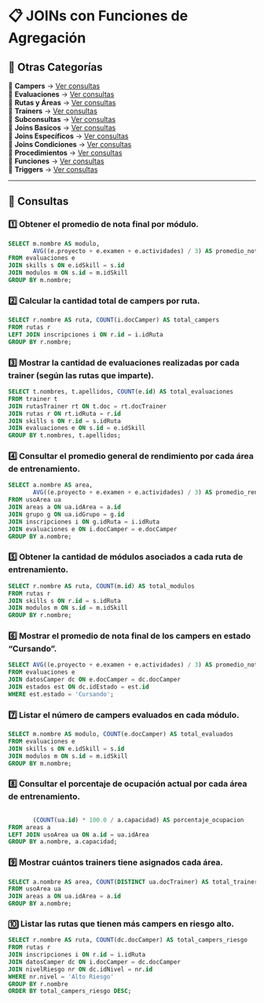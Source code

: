 # 📋 JOINs con Funciones de Agregación

## 📂 Otras Categorías
📌 **Campers** → [Ver consultas](../../consultas-sql/1.campers/)  
📌 **Evaluaciones** → [Ver consultas](../../consultas-sql/2.evaluaciones/)  
📌 **Rutas y Áreas** → [Ver consultas](../../consultas-sql/3.rutas_Areas/)  
📌 **Trainers** → [Ver consultas](../../consultas-sql/4.trainers/)  
📌 **Subconsultas** → [Ver consultas](../../consultas-sql/5.SubConsultas/)  
📌 **Joins Basicos** → [Ver consultas](../../consultas-sql/6.joins_basicos/)  
📌 **Joins Específicos** → [Ver consultas](../../consultas-sql/7.Joins_especificos/)  
📌 **Joins Condiciones** → [Ver consultas](../../consultas-sql/8.joins_condiciones/)  
📌 **Procedimientos** → [Ver consultas](../../consultas-sql/9.procedimientos/)  
📌 **Funciones** → [Ver consultas](../../consultas-sql/10.funciones/)  
📌 **Triggers** → [Ver consultas](../../consultas-sql/11.triggers/)   


---  

## 📌 Consultas  

### 1️⃣ Obtener el promedio de nota final por módulo.  
```sql
SELECT m.nombre AS modulo, 
       AVG((e.proyecto + e.examen + e.actividades) / 3) AS promedio_nota_final
FROM evaluaciones e
JOIN skills s ON e.idSkill = s.id
JOIN modulos m ON s.id = m.idSkill
GROUP BY m.nombre;
```
### 2️⃣ Calcular la cantidad total de campers por ruta.  
```sql
SELECT r.nombre AS ruta, COUNT(i.docCamper) AS total_campers
FROM rutas r
LEFT JOIN inscripciones i ON r.id = i.idRuta
GROUP BY r.nombre;

```
### 3️⃣ Mostrar la cantidad de evaluaciones realizadas por cada trainer (según las rutas que imparte).  
```sql
SELECT t.nombres, t.apellidos, COUNT(e.id) AS total_evaluaciones
FROM trainer t
JOIN rutasTrainer rt ON t.doc = rt.docTrainer
JOIN rutas r ON rt.idRuta = r.id
JOIN skills s ON r.id = s.idRuta
JOIN evaluaciones e ON s.id = e.idSkill
GROUP BY t.nombres, t.apellidos;
```
### 4️⃣ Consultar el promedio general de rendimiento por cada área de entrenamiento.  
```sql
SELECT a.nombre AS area, 
       AVG((e.proyecto + e.examen + e.actividades) / 3) AS promedio_rendimiento
FROM usoArea ua
JOIN areas a ON ua.idArea = a.id
JOIN grupo g ON ua.idGrupo = g.id
JOIN inscripciones i ON g.idRuta = i.idRuta
JOIN evaluaciones e ON i.docCamper = e.docCamper
GROUP BY a.nombre;
```
### 5️⃣ Obtener la cantidad de módulos asociados a cada ruta de entrenamiento.  
```sql
SELECT r.nombre AS ruta, COUNT(m.id) AS total_modulos
FROM rutas r
JOIN skills s ON r.id = s.idRuta
JOIN modulos m ON s.id = m.idSkill
GROUP BY r.nombre;
```
### 6️⃣ Mostrar el promedio de nota final de los campers en estado “Cursando”.  
```sql
SELECT AVG((e.proyecto + e.examen + e.actividades) / 3) AS promedio_nota_cursando
FROM evaluaciones e
JOIN datosCamper dc ON e.docCamper = dc.docCamper
JOIN estados est ON dc.idEstado = est.id
WHERE est.estado = 'Cursando';
```
### 7️⃣ Listar el número de campers evaluados en cada módulo.  
```sql
SELECT m.nombre AS modulo, COUNT(e.docCamper) AS total_evaluados
FROM evaluaciones e
JOIN skills s ON e.idSkill = s.id
JOIN modulos m ON s.id = m.idSkill
GROUP BY m.nombre;
```
### 8️⃣ Consultar el porcentaje de ocupación actual por cada área de entrenamiento.  
```sql

       (COUNT(ua.id) * 100.0 / a.capacidad) AS porcentaje_ocupacion
FROM areas a
LEFT JOIN usoArea ua ON a.id = ua.idArea
GROUP BY a.nombre, a.capacidad;
```
### 9️⃣ Mostrar cuántos trainers tiene asignados cada área.  
```sql
SELECT a.nombre AS area, COUNT(DISTINCT ua.docTrainer) AS total_trainers
FROM usoArea ua
JOIN areas a ON ua.idArea = a.id
GROUP BY a.nombre;
```
### 🔟 Listar las rutas que tienen más campers en riesgo alto.  
```sql
SELECT r.nombre AS ruta, COUNT(dc.docCamper) AS total_campers_riesgo
FROM rutas r
JOIN inscripciones i ON r.id = i.idRuta
JOIN datosCamper dc ON i.docCamper = dc.docCamper
JOIN nivelRiesgo nr ON dc.idNivel = nr.id
WHERE nr.nivel = 'Alto Riesgo'
GROUP BY r.nombre
ORDER BY total_campers_riesgo DESC;
```